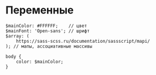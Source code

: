 # Переменные

    $mainColor: #FFFFFF;    // цвет
    $mainFont: 'Open-sans'; // шрифт
    $array: ( 
        https://sass-scss.ru/documentation/sassscript/mapi/
    ); // мапы, ассоциативные массивы

    body {
        color: $mainColor;
    }
